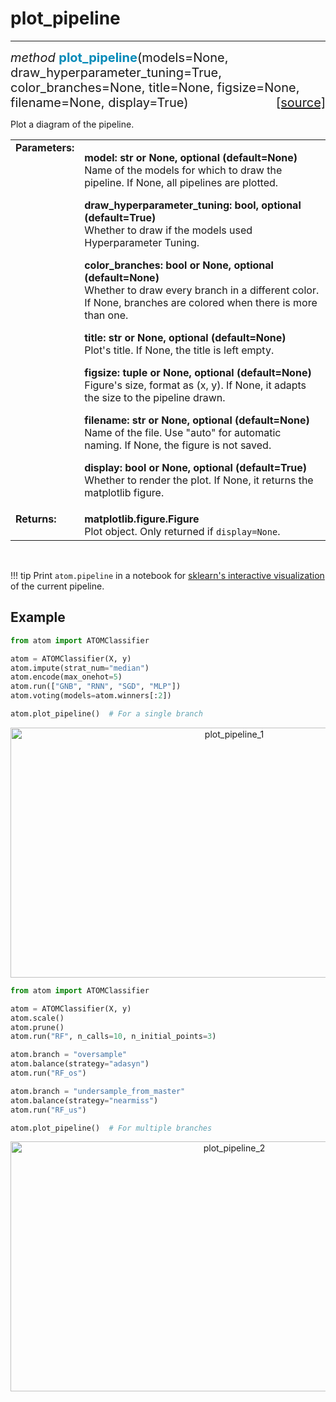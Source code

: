 # plot_pipeline
---------------

<div style="font-size:20px">
<em>method</em> <strong style="color:#008AB8">plot_pipeline</strong>(models=None,
draw_hyperparameter_tuning=True, color_branches=None, title=None,
figsize=None, filename=None, display=True)
<span style="float:right">
<a href="https://github.com/tvdboom/ATOM/blob/master/atom/plots.py#L733">[source]</a>
</span>
</div>

Plot a diagram of the pipeline.

<table style="font-size:16px">
<tr>
<td width="20%" class="td_title" style="vertical-align:top"><strong>Parameters:</strong></td>
<td width="80%" class="td_params">
<p>
<strong>model: str or None, optional (default=None)</strong><br>
Name of the models for which to draw the pipeline. If None,
all pipelines are plotted.
</p>
<p>
<strong>draw_hyperparameter_tuning: bool, optional (default=True)</strong><br>
Whether to draw if the models used Hyperparameter Tuning.
</p>
<p>
<strong>color_branches: bool or None, optional (default=None)</strong><br>
Whether to draw every branch in a different color. If None,
branches are colored when there is more than one.
</p>
<p>
<strong>title: str or None, optional (default=None)</strong><br>
Plot's title. If None, the title is left empty.
</p>
<p>
<strong>figsize: tuple or None, optional (default=None)</strong><br>
Figure's size, format as (x, y). If None, it adapts the size to the
pipeline drawn.
</p>
<p>
<strong>filename: str or None, optional (default=None)</strong><br>
Name of the file. Use "auto" for automatic naming.
If None, the figure is not saved.
</p>
<p>
<strong>display: bool or None, optional (default=True)</strong><br>
Whether to render the plot. If None, it returns the matplotlib figure.
</p>
</td>
</tr>
<tr>
<td width="20%" class="td_title" style="vertical-align:top"><strong>Returns:</strong></td>
<td width="80%" class="td_params">
<strong>matplotlib.figure.Figure</strong><br>
Plot object. Only returned if <code>display=None</code>.
</td>
</tr>
</table>
<br />

!!! tip
    Print `atom.pipeline` in a notebook for [sklearn's interactive visualization](https://scikit-learn.org/stable/auto_examples/miscellaneous/plot_pipeline_display.html)
    of the current pipeline.



## Example

```python
from atom import ATOMClassifier

atom = ATOMClassifier(X, y)
atom.impute(strat_num="median")
atom.encode(max_onehot=5)
atom.run(["GNB", "RNN", "SGD", "MLP"])
atom.voting(models=atom.winners[:2])

atom.plot_pipeline()  # For a single branch
```

<div align="center">
    <img src="../../../img/plots/plot_pipeline_1.png" alt="plot_pipeline_1" width="700" height="400"/>
</div>


```python
from atom import ATOMClassifier

atom = ATOMClassifier(X, y)
atom.scale()
atom.prune()
atom.run("RF", n_calls=10, n_initial_points=3)

atom.branch = "oversample"
atom.balance(strategy="adasyn")
atom.run("RF_os")

atom.branch = "undersample_from_master"
atom.balance(strategy="nearmiss")
atom.run("RF_us")

atom.plot_pipeline()  # For multiple branches
```

<div align="center">
    <img src="../../../img/plots/plot_pipeline_2.png" alt="plot_pipeline_2" width="700" height="400"/>
</div>